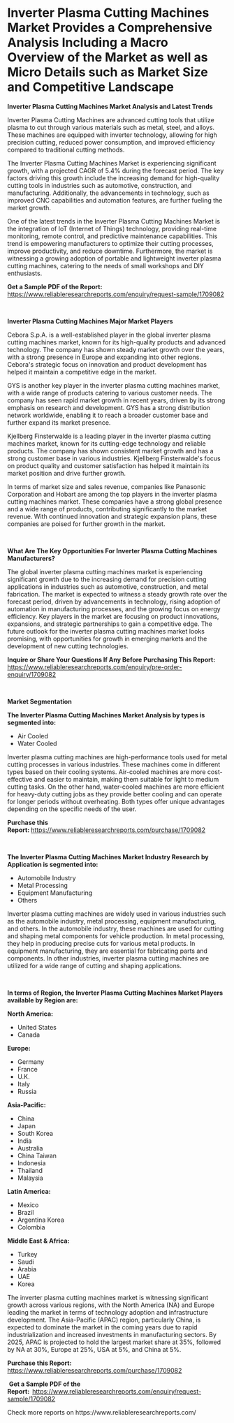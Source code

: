 <p><h1>Inverter Plasma Cutting Machines Market Provides a Comprehensive Analysis Including a Macro Overview of the Market as well as Micro Details such as Market Size and Competitive Landscape</h1></p><p><strong>Inverter Plasma Cutting Machines Market Analysis and Latest Trends</strong></p>
<p><p>Inverter Plasma Cutting Machines are advanced cutting tools that utilize plasma to cut through various materials such as metal, steel, and alloys. These machines are equipped with inverter technology, allowing for high precision cutting, reduced power consumption, and improved efficiency compared to traditional cutting methods.</p><p>The Inverter Plasma Cutting Machines Market is experiencing significant growth, with a projected CAGR of 5.4% during the forecast period. The key factors driving this growth include the increasing demand for high-quality cutting tools in industries such as automotive, construction, and manufacturing. Additionally, the advancements in technology, such as improved CNC capabilities and automation features, are further fueling the market growth.</p><p>One of the latest trends in the Inverter Plasma Cutting Machines Market is the integration of IoT (Internet of Things) technology, providing real-time monitoring, remote control, and predictive maintenance capabilities. This trend is empowering manufacturers to optimize their cutting processes, improve productivity, and reduce downtime. Furthermore, the market is witnessing a growing adoption of portable and lightweight inverter plasma cutting machines, catering to the needs of small workshops and DIY enthusiasts.</p></p>
<p><strong>Get a Sample PDF of the Report:&nbsp;</strong> <a href="https://www.reliableresearchreports.com/enquiry/request-sample/1709082">https://www.reliableresearchreports.com/enquiry/request-sample/1709082</a></p>
<p>&nbsp;</p>
<p><strong>Inverter Plasma Cutting Machines Major Market Players</strong></p>
<p><p>Cebora S.p.A. is a well-established player in the global inverter plasma cutting machines market, known for its high-quality products and advanced technology. The company has shown steady market growth over the years, with a strong presence in Europe and expanding into other regions. Cebora's strategic focus on innovation and product development has helped it maintain a competitive edge in the market.</p><p>GYS is another key player in the inverter plasma cutting machines market, with a wide range of products catering to various customer needs. The company has seen rapid market growth in recent years, driven by its strong emphasis on research and development. GYS has a strong distribution network worldwide, enabling it to reach a broader customer base and further expand its market presence.</p><p>Kjellberg Finsterwalde is a leading player in the inverter plasma cutting machines market, known for its cutting-edge technology and reliable products. The company has shown consistent market growth and has a strong customer base in various industries. Kjellberg Finsterwalde's focus on product quality and customer satisfaction has helped it maintain its market position and drive further growth.</p><p>In terms of market size and sales revenue, companies like Panasonic Corporation and Hobart are among the top players in the inverter plasma cutting machines market. These companies have a strong global presence and a wide range of products, contributing significantly to the market revenue. With continued innovation and strategic expansion plans, these companies are poised for further growth in the market.</p></p>
<p>&nbsp;</p>
<p><strong>What Are The Key Opportunities For Inverter Plasma Cutting Machines Manufacturers?</strong></p>
<p><p>The global inverter plasma cutting machines market is experiencing significant growth due to the increasing demand for precision cutting applications in industries such as automotive, construction, and metal fabrication. The market is expected to witness a steady growth rate over the forecast period, driven by advancements in technology, rising adoption of automation in manufacturing processes, and the growing focus on energy efficiency. Key players in the market are focusing on product innovations, expansions, and strategic partnerships to gain a competitive edge. The future outlook for the inverter plasma cutting machines market looks promising, with opportunities for growth in emerging markets and the development of new cutting technologies.</p></p>
<p><strong>Inquire or Share Your Questions If Any Before Purchasing This Report:</strong> <a href="https://www.reliableresearchreports.com/enquiry/pre-order-enquiry/1709082">https://www.reliableresearchreports.com/enquiry/pre-order-enquiry/1709082</a></p>
<p>&nbsp;</p>
<p><strong>Market Segmentation</strong></p>
<p><strong>The Inverter Plasma Cutting Machines Market Analysis by types is segmented into:</strong></p>
<p><ul><li>Air Cooled</li><li>Water Cooled</li></ul></p>
<p><p>Inverter plasma cutting machines are high-performance tools used for metal cutting processes in various industries. These machines come in different types based on their cooling systems. Air-cooled machines are more cost-effective and easier to maintain, making them suitable for light to medium cutting tasks. On the other hand, water-cooled machines are more efficient for heavy-duty cutting jobs as they provide better cooling and can operate for longer periods without overheating. Both types offer unique advantages depending on the specific needs of the user.</p></p>
<p><strong>Purchase this Report:&nbsp;</strong><a href="https://www.reliableresearchreports.com/purchase/1709082">https://www.reliableresearchreports.com/purchase/1709082</a></p>
<p>&nbsp;</p>
<p><strong>The Inverter Plasma Cutting Machines Market Industry Research by Application is segmented into:</strong></p>
<p><ul><li>Automobile Industry</li><li>Metal Processing</li><li>Equipment Manufacturing</li><li>Others</li></ul></p>
<p><p>Inverter plasma cutting machines are widely used in various industries such as the automobile industry, metal processing, equipment manufacturing, and others. In the automobile industry, these machines are used for cutting and shaping metal components for vehicle production. In metal processing, they help in producing precise cuts for various metal products. In equipment manufacturing, they are essential for fabricating parts and components. In other industries, inverter plasma cutting machines are utilized for a wide range of cutting and shaping applications.</p></p>
<p>&nbsp;</p>
<p><strong>In terms of Region, the Inverter Plasma Cutting Machines Market Players available by Region are:</strong></p>
<p>
    <p> <strong> North America: </strong>
        <ul>
            <li>United States</li>
            <li>Canada</li>
        </ul>
        </p> 
    <p> <strong> Europe: </strong>
        <ul>
            <li>Germany</li>
            <li>France</li>
            <li>U.K.</li>
            <li>Italy</li>
            <li>Russia</li>
        </ul>
        </p> 
    <p> <strong> Asia-Pacific: </strong>
        <ul>
            <li>China</li>
            <li>Japan</li>
            <li>South Korea</li>
            <li>India</li>
            <li>Australia</li>
            <li>China Taiwan</li>
            <li>Indonesia</li>
            <li>Thailand</li>
            <li>Malaysia</li>
        </ul>
        </p> 
    <p> <strong> Latin America: </strong>
        <ul>
            <li>Mexico</li>
            <li>Brazil</li>
            <li>Argentina Korea</li>
            <li>Colombia</li>
        </ul>
        </p> 
    <p> <strong> Middle East & Africa: </strong>
        <ul>
            <li>Turkey</li>
            <li>Saudi</li>
            <li>Arabia</li>
            <li>UAE</li>
            <li>Korea</li>
        </ul>
    </p>
    </p>
<p><p>The inverter plasma cutting machines market is witnessing significant growth across various regions, with the North America (NA) and Europe leading the market in terms of technology adoption and infrastructure development. The Asia-Pacific (APAC) region, particularly China, is expected to dominate the market in the coming years due to rapid industrialization and increased investments in manufacturing sectors. By 2025, APAC is projected to hold the largest market share at 35%, followed by NA at 30%, Europe at 25%, USA at 5%, and China at 5%.</p></p>
<p><strong>Purchase this Report: </strong><a href="https://www.reliableresearchreports.com/purchase/1709082">https://www.reliableresearchreports.com/purchase/1709082</a></p>
<p>&nbsp;<strong>Get a Sample PDF of the Report:&nbsp;&nbsp;</strong><a href="https://www.reliableresearchreports.com/enquiry/request-sample/1709082">https://www.reliableresearchreports.com/enquiry/request-sample/1709082</a></p>
<p><strong></strong></p>
<p>Check more reports on https://www.reliableresearchreports.com/</p>